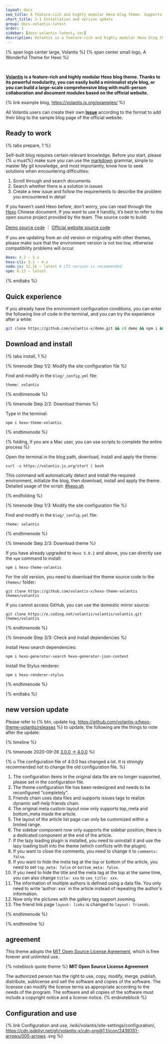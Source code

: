```yaml
---
layout: docs
seo_title: A feature-rich and highly modular Hexo blog theme. Supports complex systems such as multi-person collaboration and wiki documents, and supports a large number of tag plugins.
short_title: 1-1 Installation and version update
group: docs-volantis-latest
order: 1
sidebar: [docs-volantis-latest, toc]
description: Volantis is a feature-rich and highly modular Hexo blog theme. Thanks to its powerful modularity, you can easily build a minimalist style blog, or you can build a large-scale comprehensive blog with multi-person collaboration and document modules based on the official website.
---
```


<p>
{% span logo center large, Volantis %}
{% span center small logo, A Wonderful Theme for Hexo %}
</p>
<br>

**[Volantis](https://volantis.js.org) is a feature-rich and highly modular Hexo blog theme. Thanks to its powerful modularity, you can easily build a minimalist style blog, or you can build a large-scale comprehensive blog with multi-person collaboration and document modules based on the official website.**

{% link example blog, https://volantis.js.org/examples/ %}

All Volantis users can create their own [**Issue**](https://github.com/volantis-x/examples/issues/) according to the format to add their blog to the sample blog page of the official website.

## Ready to work


{% tabs prepare, 1 %}

<!-- tab ability conditions -->

Self-built blog requires certain relevant knowledge. Before you start, please {% u must%} make sure you can use the [markdown](https://www.runoob.com/markdown/md-tutorial.html) grammar, simple to master My git knowledge, and most importantly, know how to seek solutions when encountering difficulties:

1. Scroll through and search documents
2. Search whether there is a solution in issues
3. Create a new issue and follow the requirements to describe the problem you encountered in detail

If you haven’t used Hexo before, don’t worry, you can read through the [Hexo](https://hexo.io/zh-cn/docs/) Chinese document. If you want to use it handily, it’s best to refer to the open source project provided by the team. The source code to build:

[Demo source code](https://github.com/volantis-x/demo) ｜ [Official website source code](https://github.com/volantis-x/volantis-x.github.io)

<!-- endtab -->

<!-- tab environment configuration conditions -->

If you are updating from an old version or migrating with other themes, please make sure that the environment version is not too low, otherwise compatibility problems will occur.

```yaml
Hexo: 4.2 ~ 5.x
hexo-cli: 3.1 ~ 4.x
node.js: 12.16 ~ latest # LTS version is recommended
npm: 6.13 ~ latest
```

<!-- endtab -->

{% endtabs %}


## Quick experience

If you already have the environment configuration conditions, you can enter the following line of code in the terminal, and you can try the experience after a while:

```bash
git clone https://github.com/volantis-x/demo.git && cd demo && npm i && hexo s
```


## Download and install

{% tabs install, 1 %}

<!-- tab new blog installation -->

{% timenode Step 1/2: Modify the site configuration file %}

Find and modify in the `blog/_config.yml` file:

```
theme: volantis
```

{% endtimenode %}

{% timenode Step 2/2: Download themes %}

Type in the terminal:

```
npm i hexo-theme-volantis
```

{% endtimenode %}

{% folding, if you are a Mac user, you can use scripts to complete the entire process %}

Open the terminal in the blog path, download, install and apply the theme:

```
curl -s https://volantis.js.org/start | bash
```

This command will automatically detect and install the required environment, initialize the blog, then download, install and apply the theme.
Detailed usage of the script: [#hexo.sh](https://xaoxuu.com/wiki/hexo.sh/)

{% endfolding %}

<!-- endtab -->

<!-- tab migration from other themes -->

{% timenode Step 1/3: Modify the site configuration file %}

Find and modify in the `blog/_config.yml` file:

```
theme: volantis
```

{% endtimenode %}

{% timenode Step 2/3: Download theme %}

If you have already upgraded to `Hexo 5.0.2` and above, you can directly use the `npm` command to install:

```
npm i hexo-theme-volantis
```

For the old version, you need to download the theme source code to the `themes/` folder:

```
git clone https://github.com/volantis-x/hexo-theme-volantis themes/volantis
```

If you cannot access GitHub, you can use the domestic mirror source:

```
git clone https://e.coding.net/volantis/volantis/volantis.git themes/volantis
```

{% endtimenode %}

{% timenode Step 3/3: Check and install dependencies %}

Install Hexo search dependencies:

```
npm i hexo-generator-search hexo-generator-json-content
```

Install the Stylus renderer:

```
npm i hexo-renderer-stylus
```

{% endtimenode %}

<!-- endtab -->

{% endtabs %}



## new version update

Please refer to {% btn, update log, https://github.com/volantis-x/hexo-theme-volantis/releases %} to update, the following are the things to note after the update:

{% timeline %}

{% timenode 2020-09-26 [3.0.0 -> 4.0.0](https://github.com/volantis-x/hexo-theme-volantis/releases/tag/4.0.0) %}

{% u The configuration file of 4.0.0 has changed a lot. It is strongly recommended not to change the old configuration file. %}

1. The configuration items in the original data file are no longer supported, please set in the configuration file.
2. The theme configuration file has been redesigned and needs to be reconfigured "completely".
3. Friends chain uses data files and supports issues tags to realize dynamic self-help friends chain.
4. The original meta custom layout now only supports top_meta and bottom_meta inside the article.
5. The layout of the article list page can only be customized within a limited range.
6. The sidebar component now only supports the sidebar position; there is a dedicated component at the end of the article.
7. If the lazy loading plugin is installed, you need to uninstall it and use the lazy loading built into the theme (which conflicts with the plugin).
8. If you want to close the comments, you need to change it to `comments: false`.
9. If you want to hide the meta tag at the top or bottom of the article, you need to set `top_meta: false` or `bottom_meta: false`.
10. If you need to hide the title and the meta tag at the top at the same time, you can also change `title: xxx` to `seo_title: xxx`.
11. The information of multiple authors is defined using a data file. You only need to write ʻauthor: xxx` in the article instead of repeating the author's information.
12. Now only the pictures with the gallery tag support zooming.
13. The friend link page `layout: links` is changed to `layout: friends`.

{% endtimenode %}

{% endtimeline %}

## agreement

This theme adopts the [MIT Open Source License Agreement](https://cdn.jsdelivr.net/gh/theme-volantis/hexo-theme-volantis/LICENSE), which is free forever and unlimited use.

{% noteblock quote theme %}
**MIT Open Source License Agreement**

The authorized person has the right to use, copy, modify, merge, publish, distribute, sublicense and sell the software and copies of the software.
The licensee can modify the license terms as appropriate according to the needs of the program.
The software and all copies of the software must include a copyright notice and a license notice.
{% endnoteblock %}


## Configuration and use

{% link Configuration and use, /wiki/volantis/site-settings/configuration/, https://cdn.jsdelivr.net/gh/volantis-x/cdn-org@1.1/icon/2439351-arrows/005-arrows .svg %}